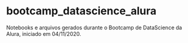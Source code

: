 # bootcamp_datascience_alura

Notebooks e arquivos gerados durante o Bootcamp de DataScience da Alura, iniciado em 04/11/2020.
